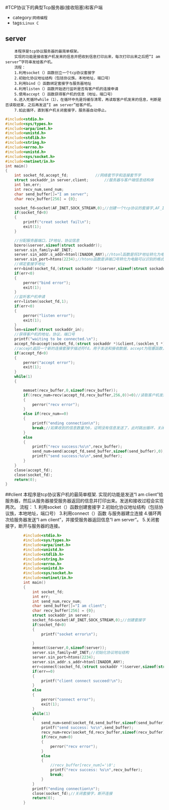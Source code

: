 #TCP协议下的典型Tcp服务器(接收阻塞)和客户端
* category:`网络编程`
* tags:`Linux C`

##												server
		本程序是tcp协议服务器的最简单框架。
		实现的功能是接收客户机发来的信息并把收到信息打印出来，每次打印出来之后把“I am server”字符串发给客户机。
		流程：
		1.利用socket（）函数创立一个tcp协议套接字
		2.初始化协议地址结构（包括协议族，本地地址，端口号）
		3.利用bind（）函数绑定套接字与服务器地址
		4.利用listen（）函数开始进行监听是否有客户机的连接申请
		5.使用accept（）函数获得客户机的信息（地址，端口号）
		6.进入死循环while（1），在循环中先是将缓存清零，再读取客户机发来的信息，判断是否读取结束，之后再发送“I am server”给客户机。
		7.如此循环，直到客户机关闭套接字，服务器自动停止。

```C
#include<stdio.h>
#include<sys/types.h>
#include<arpa/inet.h>
#include<unistd.h>
#include<stdlib.h>
#include<string.h>
#include<errno.h>
#include<unistd.h>
#include<sys/socket.h>
#include<netinet/in.h>
int main()
{
	int socket_fd,accept_fd;			//网络套节字和连接套节字
	struct sockaddr_in server,client;		//服务器与客户端信息结构体
	int len,err;
	int recv_num,send_num;
	char send_buffer[]="I am server";
	char recv_buffer[256] = {0};

	socket_fd=socket(AF_INET,SOCK_STREAM,0);//创建一个tcp协议的套接字,AF_INET表示采用的ipv4，SOCK_STREAM表示用的是tcp协议,创建socket需要传递family，type，protocol三个参数。创建一个socket就是创建一个socket实例，然后创建一个文件描述符结构，并且互相建立一些关联，即建立互相连接的指针，并且初始化这些对文件的读写操作映射到socket的write，read函数上面来。
	if(socket_fd<0)
	{
		printf("creat socket fail\n");
		exit(1);
	}

	//分配服务器端口，IP地址，协议信息
	bzero(&server,sizeof(struct sockaddr));
	server.sin_family=AF_INET;
	server.sin_addr.s_addr=htonl(INADDR_ANY);//htonl函数是将IP地址转化为电脑可以识别的格式
	server.sin_port=htons(2234);//htons函数是讲端口号转化为电脑可以识别的格式
	//绑定套接字地址
	err=bind(socket_fd,(struct sockaddr *)&server,sizeof(struct sockaddr));
	if(err<0)
	{
		perror("bind error");
		exit(1);
	}
	//监听客户机申请
	err=listen(socket_fd,1);
	if(err<0)
	{
		perror("listen error");
		exit(1);
	}
	len=sizeof(struct sockaddr_in);
	//获得客户机的地址，协议，端口号
	printf("waiting to be connected.\n");
	accept_fd=accept(socket_fd,(struct sockaddr *)&client,(socklen_t *)&len);
	//accept返回一个新的连接套接字描述符fd。用于发送和接收数据，accept为阻塞函数，知道有客户端连接才会继续执行之后的程序
	if(accept_fd<0)
	{
		perror("accept error");
		exit(1);
	}
	while(1)
	{

		memset(recv_buffer,0,sizeof(recv_buffer));
		if((recv_num=recv(accept_fd,recv_buffer,256,0))<0)//读取客户机发来的信息，recv函数的返回值是收到了多少个数
		{
			perror("recv error");
		}
		else if(recv_num==0)
		{
			printf("ending connection\n");
			break;//如果收到的信息数量为0，证明没有信息发送了，此时跳出循环，关闭套接字
		}
		else
		{
			printf("recv success:%s\n",recv_buffer);
			send_num=send(accept_fd,send_buffer,sizeof(send_buffer),0);//将结束信息发送给客户机
			printf("send success:%s\n",send_buffer);
		}
	}
	close(accept_fd);
	close(socket_fd);
	return(0);
}
```


##client
		本程序是tcp协议客户机的最简单框架.
		实现的功能是发送“I am client”给服务器，然后从服务器接受服务器返回的信息并打印出来。发送和接收过程会实现两次。
		流程：
		1. 利用socket（）函数创建套接字
		2.初始化协议地址结构（包括协议族，本地地址，端口号）
		3.利用connect（）函数 与服务器建立连接
		4.循环两次给服务器发送“I am client”，并接受服务器返回信息“I am server”。
		5.关闭套接字，断开与服务器的连接。
```C
		#include<stdio.h>
		#include<sys/types.h>
		#include<arpa/inet.h>
		#include<unistd.h>
		#include<stdlib.h>
		#include<string.h>
		#include<errno.h>
		#include<unistd.h>
		#include<sys/socket.h>
		#include<netinet/in.h>
		int main()
		{
			int socket_fd;
			int err;
			int send_num,recv_num;
			char send_buffer[]="I am client";
			char recv_buffer[256] = {0};
			struct sockaddr_in server;
			socket_fd=socket(AF_INET,SOCK_STREAM,0);//创建套接字
			if(socket_fd<0)
			{
				printf("socket error\n");

			}
			memset(&server,0,sizeof(server));
			server.sin_family=AF_INET;//初始化协议地址结构
			server.sin_port=htons(2234);
			server.sin_addr.s_addr=htonl(INADDR_ANY);
			err=connect(socket_fd,(struct sockaddr *)&server,sizeof(struct sockaddr));//连接服务器
			if(err==0)
			{
				printf("client connect succeed!\n");
			}
			else
			{
				perror("connect error");
				exit(1);
			}
			while(1)
			{
				send_num=send(socket_fd,send_buffer,sizeof(send_buffer),0);//给服务器发送信息
				printf("send success: %s\n",send_buffer);
				recv_num=recv(socket_fd,recv_buffer,sizeof(recv_buffer),0);//从服务器接受信息
				if(recv_num<0)
				{
					perror("recv error");
				}
				else
				{
					//recv_buffer[recv_num]='\0';
					printf("recv success: %s\n",recv_buffer);
					break;
				}
			}
			printf("ending connection\n");
			close(socket_fd);//关闭套接字，断开连接
			return(0);
		}
```
